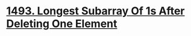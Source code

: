 # [1493. Longest Subarray Of 1s After Deleting One Element](https://leetcode.com/problems/longest-subarray-of-1s-after-deleting-one-element)